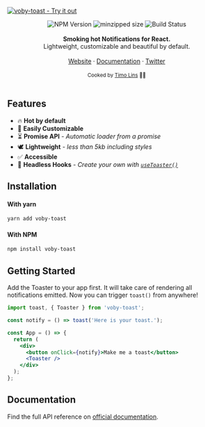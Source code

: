 <a href="https://voby-toast.com/"><img alt="voby-toast - Try it out" src="https://github.com/timolins/voby-toast/raw/main/assets/header.svg"/></a>

<div align="center">
    <img src="https://badgen.net/npm/v/voby-toast" alt="NPM Version" />
  <img src="https://badgen.net/bundlephobia/minzip/voby-toast" alt="minzipped size"/>
    <img src="https://github.com/timolins/voby-toast/workflows/CI/badge.svg" alt="Build Status" />
</a>
</div>
<br />
<div align="center"><strong>Smoking hot  Notifications for React.</strong></div>
<div align="center"> Lightweight, customizable and beautiful by default.</div>
<br />
<div align="center">
<a href="https://voby-toast.com/">Website</a> 
<span> · </span>
<a href="https://voby-toast.com/docs">Documentation</a> 
<span> · </span>
<a href="https://twitter.com/timolins">Twitter</a>
</div>

<br />
<div align="center">
  <sub>Cooked by <a href="https://twitter.com/timolins">Timo Lins</a> 👨‍🍳</sub>
</div>

<br />

## Features

- 🔥 **Hot by default**
- 🔩 **Easily Customizable**
- ⏳ **Promise API** - _Automatic loader from a promise_
- 🕊 **Lightweight** - _less than 5kb including styles_
- ✅ **Accessible**
- 🤯 **Headless Hooks** - _Create your own with [`useToaster()`](https://voby-toast.com/docs/use-toaster)_

## Installation

#### With yarn

```sh
yarn add voby-toast
```

#### With NPM

```sh
npm install voby-toast
```

## Getting Started

Add the Toaster to your app first. It will take care of rendering all notifications emitted. Now you can trigger `toast()` from anywhere!

```jsx
import toast, { Toaster } from 'voby-toast';

const notify = () => toast('Here is your toast.');

const App = () => {
  return (
    <div>
      <button onClick={notify}>Make me a toast</button>
      <Toaster />
    </div>
  );
};
```

## Documentation

Find the full API reference on [official documentation](https://voby-toast.com/docs).
